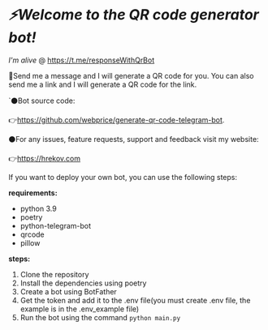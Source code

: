 # *⚡️Welcome to the QR code generator bot!*

_I'm alive_ @ https://t.me/responseWithQrBot

 🦜Send me a message and I will generate a QR code for you. You can also send me a link and I will generate a QR code for the link.

`⚫️Bot source code:

 👉https://github.com/webprice/generate-qr-code-telegram-bot.

⚫️For any issues, feature requests, support and feedback visit my website:

 👉https://hrekov.com
 
If you want to deploy your own bot, you can use the following steps:

**requirements:**
* python 3.9
* poetry
* python-telegram-bot
* qrcode
* pillow

**steps:**
1. Clone the repository
2. Install the dependencies using poetry
3. Create a bot using BotFather
4. Get the token and add it to the .env file(you must create .env file, the example is in the .env_example file)
5. Run the bot using the command `python main.py`
